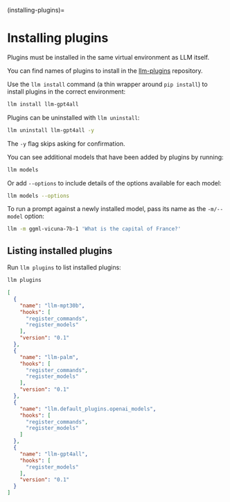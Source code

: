 (installing-plugins)=
# Installing plugins

Plugins must be installed in the same virtual environment as LLM itself.

You can find names of plugins to install in the [llm-plugins](https://github.com/simonw/llm-plugins) repository.

Use the `llm install` command (a thin wrapper around `pip install`) to install plugins in the correct environment:
```bash
llm install llm-gpt4all
```
Plugins can be uninstalled with `llm uninstall`:
```bash
llm uninstall llm-gpt4all -y
```
The `-y` flag skips asking for confirmation.

You can see additional models that have been added by plugins by running:
```bash
llm models
```
Or add `--options` to include details of the options available for each model:
```bash
llm models --options
```
To run a prompt against a newly installed model, pass its name as the `-m/--model` option:
```bash
llm -m ggml-vicuna-7b-1 'What is the capital of France?'
```

## Listing installed plugins

Run `llm plugins` to list installed plugins:

```bash
llm plugins
```
```json
[
  {
    "name": "llm-mpt30b",
    "hooks": [
      "register_commands",
      "register_models"
    ],
    "version": "0.1"
  },
  {
    "name": "llm-palm",
    "hooks": [
      "register_commands",
      "register_models"
    ],
    "version": "0.1"
  },
  {
    "name": "llm.default_plugins.openai_models",
    "hooks": [
      "register_commands",
      "register_models"
    ]
  },
  {
    "name": "llm-gpt4all",
    "hooks": [
      "register_models"
    ],
    "version": "0.1"
  }
]
```
